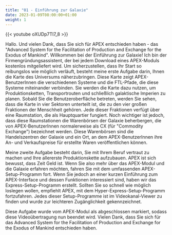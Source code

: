 ```yaml
---
title: "01 - Einführung zur Galaxie"
date: 2023-01-09T08:00:00+01:00
weight: 1
---
```


{{< youtube oXUDp7Tl7_8 >}}

Hallo. Und vielen Dank, dass Sie sich für APEX entschieden haben - das "Advanced System for the Facilitation of Production and Exchange for the Exodus of Mankind". Willkommen bei der Einführung zur Galaxie! Ich bin der Firmengründungsassistent, der bei jedem Download eines APEX-Moduls kostenlos mitgeliefert wird. Um sicherzustellen, dass Ihr Start so reibungslos wie möglich verläuft, besteht meine erste Aufgabe darin, Ihnen die Karte des Universums näherzubringen. Diese Karte zeigt APEX-BenutzerInnen die verschiedenen Systeme und die FTL-Pfade, die diese Systeme miteinander verbinden. Sie werden die Karte dazu nutzen, um Produktionsketten, Transportrouten und schließlich galaktische Imperien zu planen. Sobald Sie die Benutzeroberfläche betreten, werden Sie sehen, dass die Karte in vier Sektoren unterteilt ist, die zu den vier großen Fraktionen der Menschheit gehören. Jede dieser Fraktionen verfügt über eine Raumstation, die als Hauptquartier fungiert. Noch wichtiger ist jedoch, dass diese Raumstationen die Warenbörsen der Galaxie beherbergen, die von APEX-BenutzerInnen normalerweise als CX (für "Commodity Exchange") bezeichnet werden. Diese Warenbörsen sind die Handelszentren der Galaxie und ein Ort, an dem APEX-BenutzerInnen ihre An- und Verkaufspreise für erstellte Waren veröffentlichen können.

Meine zweite Aufgabe besteht darin, Sie mit Ihrem Beruf vertraut zu machen und Ihre allererste Produktionskette aufzubauen. APEX ist sich bewusst, dass Zeit Geld ist. Wenn Sie also mehr über das APEX-Modul und die Galaxie erfahren möchten, fahren Sie mit dem umfassenden APEX-Setup-Programm fort. Wenn Sie jedoch an einer kurzen Einführung zum APEX-Interface und dessen Funktionen interessiert sind, haben wir das Express-Setup-Programm erstellt. Sollten Sie so schnell wie möglich loslegen wollen, empfiehlt APEX, mit dem Hyper-Express-Setup-Programm fortzufahren. Jedes dieser Setup-Programme ist im Videokanal-Viewer zu finden und wurde zur leichteren Zugänglichkeit gekennzeichnet.

Diese Aufgabe wurde vom APEX-Modul als abgeschlossen markiert, sodass diese Videoübertragung nun beendet wird. Vielen Dank, dass Sie sich für das Advanced System for the Facilitation of Production and Exchange for the Exodus of Mankind entschieden haben.
